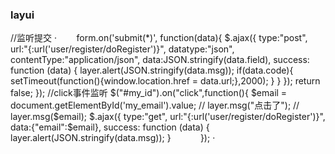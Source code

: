 ### layui

//监听提交
 ·
        form.on('submit(*)', function(data){
            $.ajax({
                type:"post",
                url:"{:url('user/register/doRegister')}",
                datatype:"json",
                contentType:"application/json",
                data:JSON.stringify(data.field),
                success: function (data) {
                    layer.alert(JSON.stringify(data.msg));
                    if(data.code){
                        setTimeout(function(){window.location.href = data.url;},2000);
                    }
                }
            });
            return false;
        });
//click事件监听
        $("#my_id").on("click",function(){
            $email = document.getElementById('my_email').value;
            // layer.msg("点击了");
            // layer.msg($email);
            $.ajax({
                type:"get",
                url:"{:url('user/register/doRegister')}",
                data:{"email":$email},
                success: function (data) {
                    layer.alert(JSON.stringify(data.msg));
                }
            });
·
